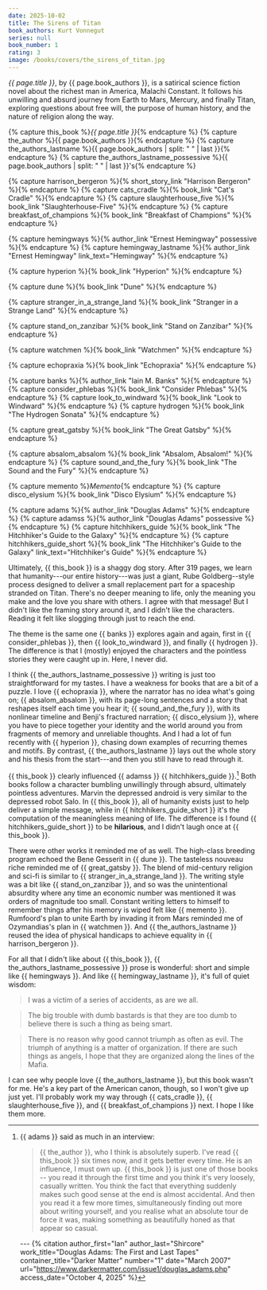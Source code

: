 ```yaml
---
date: 2025-10-02
title: The Sirens of Titan
book_authors: Kurt Vonnegut
series: null
book_number: 1
rating: 3
image: /books/covers/the_sirens_of_titan.jpg
---
```


<cite class="book-title">{{ page.title }}</cite>, by <span
class="author-name">{{ page.book_authors }}</span>, is a satirical science
fiction novel about the richest man in America, Malachi Constant. It follows
his unwilling and absurd journey from Earth to Mars, Mercury, and finally
Titan, exploring questions about free will, the purpose of human history, and
the nature of religion along the way.

{% capture this_book %}<cite class="book-title">{{ page.title }}</cite>{% endcapture %}
{% capture the_author %}<span class="author-name">{{ page.book_authors }}</span>{% endcapture %}
{% capture the_authors_lastname %}<span class="author-name">{{ page.book_authors | split: " " | last }}</span>{% endcapture %}
{% capture the_authors_lastname_possessive %}<span class="author-name">{{ page.book_authors | split: " " | last }}</span>'s{% endcapture %}

{% capture harrison_bergeron %}{% short_story_link "Harrison Bergeron" %}{% endcapture %}
{% capture cats_cradle %}{% book_link "Cat's Cradle" %}{% endcapture %}
{% capture slaughterhouse_five %}{% book_link "Slaughterhouse-Five" %}{% endcapture %}
{% capture breakfast_of_champions %}{% book_link "Breakfast of Champions" %}{% endcapture %}

{% capture hemingways %}{% author_link "Ernest Hemingway" possessive %}{% endcapture %}
{% capture hemingway_lastname %}{% author_link "Ernest Hemingway" link_text="Hemingway" %}{% endcapture %}

{% capture hyperion %}{% book_link "Hyperion" %}{% endcapture %}

{% capture dune %}{% book_link "Dune" %}{% endcapture %}

{% capture stranger_in_a_strange_land %}{% book_link "Stranger in a Strange Land" %}{% endcapture %}

{% capture stand_on_zanzibar %}{% book_link "Stand on Zanzibar" %}{% endcapture %}

{% capture watchmen %}{% book_link "Watchmen" %}{% endcapture %}

{% capture echopraxia %}{% book_link "Echopraxia" %}{% endcapture %}

{% capture banks %}{% author_link "Iain M. Banks" %}{% endcapture %}
{% capture consider_phlebas %}{% book_link "Consider Phlebas" %}{% endcapture %}
{% capture look_to_windward %}{% book_link "Look to Windward" %}{% endcapture %}
{% capture hydrogen %}{% book_link "The Hydrogen Sonata" %}{% endcapture %}

{% capture great_gatsby %}{% book_link "The Great Gatsby" %}{% endcapture %}


{% capture absalom_absalom %}{% book_link "Absalom, Absalom!" %}{% endcapture %}
{% capture sound_and_the_fury %}{% book_link "The Sound and the Fury" %}{% endcapture %}


{% capture memento %}<cite class="movie-title">Memento</cite>{% endcapture %}
{% capture disco_elysium %}{% book_link "Disco Elysium" %}{% endcapture %}

{% capture adams %}{% author_link "Douglas Adams" %}{% endcapture %}
{% capture adamss %}{% author_link "Douglas Adams" possessive %}{% endcapture %}
{% capture hitchhikers_guide %}{% book_link "The Hitchhiker's Guide to the Galaxy" %}{% endcapture %}
{% capture hitchhikers_guide_short %}{% book_link "The Hitchhiker's Guide to the Galaxy" link_text="Hitchhiker's Guide" %}{% endcapture %}

Ultimately, {{ this_book }} is a shaggy dog story. After 319 pages, we learn
that humanity---our entire history---was just a giant, Rube Goldberg--style
process designed to deliver a small replacement part for a spaceship stranded
on Titan. There's no deeper meaning to life, only the meaning you make and the
love you share with others. I agree with that message! But I didn't like the
framing story around it, and I didn't like the characters. Reading it felt
like slogging through just to reach the end.

The theme is the same one {{ banks }} explores again and again, first in {{
consider_phlebas }}, then {{ look_to_windward }}, and finally {{ hydrogen }}.
The difference is that I (mostly) enjoyed the characters and the pointless
stories they were caught up in. Here, I never did.

I think {{ the_authors_lastname_possessive }} writing is just too
straightforward for my tastes. I have a weakness for books that are a bit of a
puzzle. I love {{ echopraxia }}, where the narrator has no idea what's going
on; {{ absalom_absalom }}, with its page-long sentences and a story that
reshapes itself each time you hear it; {{ sound_and_the_fury }}, with its
nonlinear timeline and Benji's fractured narration; {{ disco_elysium }}, where
you have to piece together your identity and the world around you from
fragments of memory and unreliable thoughts. And I had a lot of fun recently
with {{ hyperion }}, chasing down examples of recurring themes and motifs. By
contrast, {{ the_authors_lastname }} lays out the whole story and his thesis
from the start---and then you still have to read through it.

{{ this_book }} clearly influenced {{ adamss }} {{ hitchhikers_guide
}}.[^interview] Both books follow a character bumbling unwillingly through
absurd, ultimately pointless adventures. Marvin the depressed android is very
similar to the depressed robot Salo. In {{ this_book }}, all of humanity
exists just to help deliver a simple message, while in {{
hitchhikers_guide_short }} it's the computation of the meaningless meaning of
life. The difference is I found {{ hitchhikers_guide_short }} to be
**hilarious**, and I didn't laugh once at {{ this_book }}.

[^interview]:
    {{ adams }} said as much in an interview:

    > {{ the_author }}, who I think is absolutely superb. I've read {{
    > this_book }} six times now, and it gets better every time. He is an
    > influence, I must own up. {{ this_book }} is just one of those books --
    > you read it through the first time and you think it's very loosely,
    > casually written. You think the fact that everything suddenly makes such
    > good sense at the end is almost accidental. And then you read it a few
    > more times, simultaneously finding out more about writing yourself, and
    > you realise what an absolute tour de force it was, making something as
    > beautifully honed as that appear so casual.

    --- {% citation
    author_first="Ian"
    author_last="Shircore"
    work_title="Douglas Adams: The First and Last Tapes"
    container_title="Darker Matter"
    number="1"
    date="March 2007"
    url="https://www.darkermatter.com/issue1/douglas_adams.php"
    access_date="October 4, 2025"
    %}

There were other works it reminded me of as well. The high-class breeding
program echoed the Bene Gesserit in {{ dune }}. The tasteless nouveau riche
reminded me of {{ great_gatsby }}. The blend of mid-century religion and
sci-fi is similar to {{ stranger_in_a_strange_land }}. The writing style was a
bit like {{ stand_on_zanzibar }}, and so was the unintentional absurdity where
any time an economic number was mentioned it was orders of magnitude too
small. Constant writing letters to himself to remember things after his memory
is wiped felt like {{ memento }}. Rumfoord's plan to unite Earth by invading
it from Mars reminded me of Ozymandias's plan in {{ watchmen }}. And {{
the_authors_lastname }} reused the idea of physical handicaps to achieve
equality in {{ harrison_bergeron }}.

For all that I didn't like about {{ this_book }}, {{
the_authors_lastname_possessive }} prose is wonderful: short and simple like
{{ hemingways }}. And like {{ hemingway_lastname }}, it's full of quiet
wisdom:

> I was a victim of a series of accidents, as are we all.

> The big trouble with dumb bastards is that they are too dumb to believe
> there is such a thing as being smart.

> There is no reason why good cannot triumph as often as evil. The triumph of
> anything is a matter of organization. If there are such things as angels, I
> hope that they are organized along the lines of the Mafia.

I can see why people love {{ the_authors_lastname }}, but this book wasn't for
me. He's a key part of the American canon, though, so I won't give up just
yet. I'll probably work my way through {{ cats_cradle }}, {{
slaughterhouse_five }}, and {{ breakfast_of_champions }} next. I hope I like
them more.
